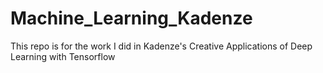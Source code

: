 # Machine_Learning_Kadenze
This repo is for the work I did in Kadenze's Creative Applications of Deep Learning with Tensorflow

